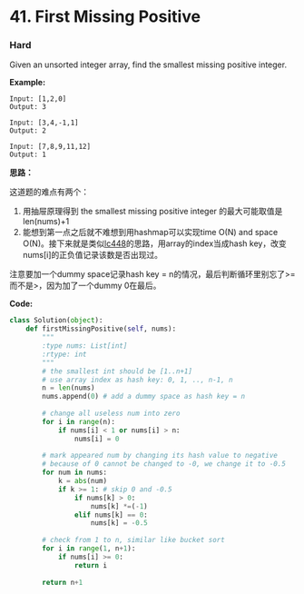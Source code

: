 # 41. First Missing Positive
### Hard

Given an unsorted integer array, find the smallest missing positive integer.

**Example:**

```
Input: [1,2,0]
Output: 3

Input: [3,4,-1,1]
Output: 2

Input: [7,8,9,11,12]
Output: 1
```

**思路：**

这道题的难点有两个：
1. 用抽屉原理得到 the smallest missing positive integer 的最大可能取值是len(nums)+1
2. 能想到第一点之后就不难想到用hashmap可以实现time O(N) and space O(N)。接下来就是类似[lc448](./lc448.md)的思路，用array的index当成hash key，改变nums[i]的正负值记录该数是否出现过。

注意要加一个dummy space记录hash key = n的情况，最后判断循环里别忘了>=而不是>，因为加了一个dummy 0在最后。

**Code:**
```python
class Solution(object):
    def firstMissingPositive(self, nums):
        """
        :type nums: List[int]
        :rtype: int
        """
        # the smallest int should be [1..n+1]
        # use array index as hash key: 0, 1, .., n-1, n
        n = len(nums)
        nums.append(0) # add a dummy space as hash key = n
        
        # change all useless num into zero
        for i in range(n):
            if nums[i] < 1 or nums[i] > n:
                nums[i] = 0
        
        # mark appeared num by changing its hash value to negative
        # because of 0 cannot be changed to -0, we change it to -0.5
        for num in nums:
            k = abs(num)
            if k >= 1: # skip 0 and -0.5
                if nums[k] > 0:
                    nums[k] *=(-1)
                elif nums[k] == 0:
                    nums[k] = -0.5
        
        # check from 1 to n, similar like bucket sort
        for i in range(1, n+1):
            if nums[i] >= 0:
                return i
        
        return n+1
```